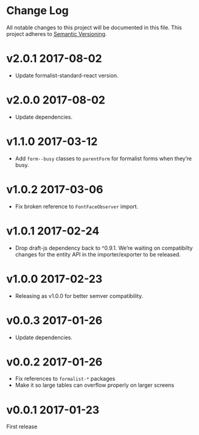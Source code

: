 # Change Log

All notable changes to this project will be documented in this file.
This project adheres to [Semantic Versioning](http://semver.org/).

# v2.0.1 2017-08-02

* Update formalist-standard-react version.

# v2.0.0 2017-08-02

* Update dependencies.

# v1.1.0 2017-03-12

* Add `form--busy` classes to `parentForm` for formalist forms when they’re busy.

# v1.0.2 2017-03-06

* Fix broken reference to `FontFaceObserver` import.

# v1.0.1 2017-02-24

* Drop draft-js dependency back to ^0.9.1. We’re waiting on compatibilty changes
  for the entity API in the importer/exporter to be released.

# v1.0.0 2017-02-23

* Releasing as v1.0.0 for better semver compatibility.

# v0.0.3 2017-01-26

* Update dependencies.

# v0.0.2 2017-01-26

* Fix references to `formalist-*` packages
* Make it so large tables can overflow properly on larger screens

# v0.0.1 2017-01-23

First release
